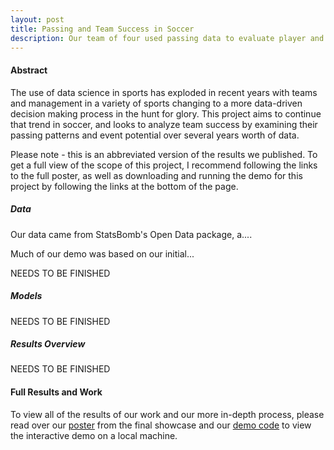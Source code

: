 ```yaml
---
layout: post
title: Passing and Team Success in Soccer
description: Our team of four used passing data to evaluate player and team success in soccer matches, as well as creating an interactive data visualization to view players in different positions.
---
```


#### Abstract
The use of data science in sports has exploded in recent years with teams and management in a variety of sports changing to a more data-driven decision making process in the hunt for glory. This project aims to continue that trend in soccer, and looks to analyze team success by examining their passing patterns and event potential over several years worth of data.

Please note - this is an abbreviated version of the results we published. To get a full view of the scope of this project, I recommend following the links to the full poster, as well as downloading and running the demo for this project by following the links at the bottom of the page.

##### Data
Our data came from StatsBomb's Open Data package, a....

Much of our demo was based on our initial...

NEEDS TO BE FINISHED


##### Models

NEEDS TO BE FINISHED


##### Results Overview

NEEDS TO BE FINISHED


#### Full Results and Work
To view all of the results of our work and our more in-depth process, please read over our [poster](https://www.canva.com/design/DAE_GZZcC4s/534ixPVnTqEc9SkTeMDmJA/view?utm_content=DAE_GZZcC4s&utm_campaign=designshare&utm_medium=link&utm_source=publishsharelink) from the final showcase and our [demo code](https://github.com/gprasad125/soccerDemo) to view the interactive demo on a local machine.

